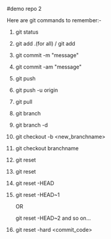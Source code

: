 #demo repo 2

Here are git commands to remember:-

1. git status
2. git add .(for all) / git add <filename>
3. git commit -m "message"
4. git commit -am "message"
5. git push
6. git push -u origin <branchname>
7. git pull
8. git branch
9. git branch -d
10. git checkout -b <new_branchname>
11. git checkout branchname
12. git reset
13. git reset <filename>

14. git reset -HEAD

15. git reset -HEAD~1 

      OR
    
    git reset -HEAD~2 and so on...

16. git reset -hard <commit_code>

